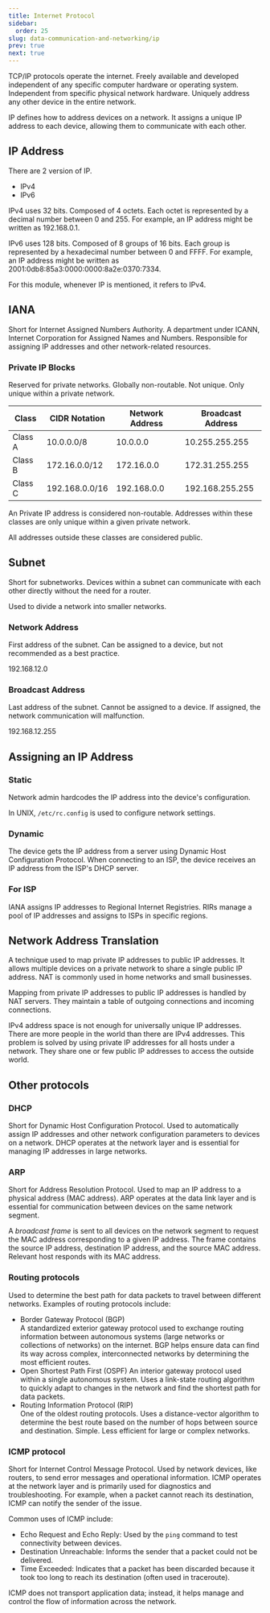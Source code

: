 ```yaml
---
title: Internet Protocol
sidebar:
  order: 25
slug: data-communication-and-networking/ip
prev: true
next: true
---
```


TCP/IP protocols operate the internet. Freely available and developed independent of any specific computer hardware or operating system. Independent from specific physical network hardware. Uniquely address any other device in the entire
network.

IP defines how to address devices on a network. It assigns a unique IP address to each device, allowing them to communicate with each other.

## IP Address

There are 2 version of IP.
- IPv4
- IPv6

IPv4 uses 32 bits. Composed of 4 octets. Each octet is represented by a decimal number between 0 and 255. For example, an IP address might be written as <span class="font-mono">192.168.0.1</span>.

IPv6 uses 128 bits. Composed of 8 groups of 16 bits. Each group is represented by a hexadecimal number between 0 and FFFF. For example, an IP address might be written as <span class="font-mono">2001:0db8:85a3:0000:0000:8a2e:0370:7334</span>.

For this module, whenever IP is mentioned, it refers to IPv4.

## IANA

Short for Internet Assigned Numbers Authority. A department under ICANN, Internet Corporation for Assigned Names and Numbers. Responsible for assigning IP addresses and other network-related resources.

### Private IP Blocks

Reserved for private networks. Globally non-routable. Not unique. Only unique within a private network.

| Class   | CIDR Notation                                 | Network Address                            | Broadcast Address                              |
| ------- | --------------------------------------------- | ------------------------------------------ | ---------------------------------------------- |
| Class A | <span class="font-mono">10.0.0.0/8</span>     | <span class="font-mono">10.0.0.0</span>    | <span class="font-mono">10.255.255.255</span>  |
| Class B | <span class="font-mono">172.16.0.0/12</span>  | <span class="font-mono">172.16.0.0</span>  | <span class="font-mono">172.31.255.255</span>  |
| Class C | <span class="font-mono">192.168.0.0/16</span> | <span class="font-mono">192.168.0.0</span> | <span class="font-mono">192.168.255.255</span> |

An Private IP address is considered non-routable. Addresses within these classes are only unique within a given private network.

All addresses outside these classes are considered public.

## Subnet

Short for subnetworks. Devices within a subnet can communicate with each other directly without the need for a router.

Used to divide a network into smaller networks.

### Network Address

First address of the subnet. Can be assigned to a device, but not recommended as a best practice.

<span class="font-mono">192.168.12.0</span>

### Broadcast Address

Last address of the subnet. Cannot be assigned to a device. If assigned, the network communication will malfunction.

<span class="font-mono">192.168.12.255</span>

## Assigning an IP Address

### Static

Network admin hardcodes the IP address into the device's configuration.

In UNIX, `/etc/rc.config` is used to configure network settings.

### Dynamic

The device gets the IP address from a server using Dynamic Host Configuration Protocol. When connecting to an ISP, the device receives an IP address from the ISP's DHCP server.

### For ISP

IANA assigns IP addresses to Regional Internet Registries. RIRs manage a pool of IP addresses and assigns to ISPs in specific regions.

## Network Address Translation 

A technique used to map private IP addresses to public IP addresses. It allows multiple devices on a private network to share a single public IP address. NAT is commonly used in home networks and small businesses.

Mapping from private IP addresses to public IP addresses is handled by NAT servers. They maintain a table of outgoing connections and incoming connections.

IPv4 address space is not enough for universally unique IP addresses. There are more people in the world than there are IPv4 addresses. This problem is solved by using private IP addresses for all hosts under a network. They share one or few public IP addresses to access the outside world.

## Other protocols

### DHCP

Short for Dynamic Host Configuration Protocol. Used to automatically assign IP addresses and other network configuration parameters to devices on a network. DHCP operates at the network layer and is essential for managing IP addresses in large networks.

### ARP

Short for Address Resolution Protocol. Used to map an IP address to a physical address (MAC address). ARP operates at the data link layer and is essential for communication between devices on the same network segment.

A _broadcast frame_ is sent to all devices on the network segment to request the MAC address corresponding to a given IP address. The frame contains the source IP address, destination IP address, and the source MAC address. Relevant host responds with its MAC address.

### Routing protocols

Used to determine the best path for data packets to travel between different networks. Examples of routing protocols include:

- Border Gateway Protocol (BGP)   
  A standardized exterior gateway protocol used to exchange routing information between autonomous systems (large networks or collections of networks) on the internet. BGP helps ensure data can find its way across complex, interconnected networks by determining the most efficient routes.
- Open Shortest Path First (OSPF)
  An interior gateway protocol used within a single autonomous system. Uses a link-state routing algorithm to quickly adapt to changes in the network and find the shortest path for data packets.
- Routing Information Protocol (RIP)   
  One of the oldest routing protocols. Uses a distance-vector algorithm to determine the best route based on the number of hops between source and destination. Simple. Less efficient for large or complex networks.

### ICMP protocol

Short for Internet Control Message Protocol. Used by network devices, like routers, to send error messages and operational information. ICMP operates at the network layer and is primarily used for diagnostics and troubleshooting. For example, when a packet cannot reach its destination, ICMP can notify the sender of the issue.

Common uses of ICMP include:

- Echo Request and Echo Reply: Used by the `ping` command to test connectivity between devices.
- Destination Unreachable: Informs the sender that a packet could not be delivered.
- Time Exceeded: Indicates that a packet has been discarded because it took too long to reach its destination (often used in traceroute).

ICMP does not transport application data; instead, it helps manage and control the flow of information across the network.
